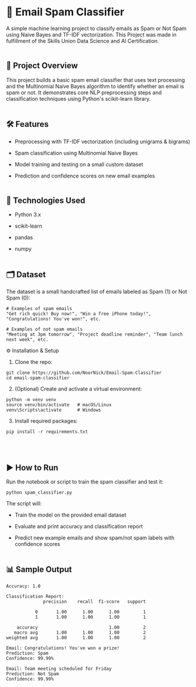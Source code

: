 # 📧 Email Spam Classifier
A simple machine learning project to classify emails as Spam or Not Spam using Naive Bayes and TF-IDF vectorization. This Project was made in fulfillment of the Skills Union Data Science and AI Certification.
<br><br>
## 🚀 Project Overview
This project builds a basic spam email classifier that uses text processing and the Multinomial Naive Bayes algorithm to identify whether an email is spam or not. It demonstrates core NLP preprocessing steps and classification techniques using Python's scikit-learn library.
<br><br>

## 🛠️ Features
- Preprocessing with TF-IDF vectorization (including unigrams & bigrams)

- Spam classification using Multinomial Naive Bayes

- Model training and testing on a small custom dataset

- Prediction and confidence scores on new email examples
<br><br>

## 🧰 Technologies Used
- Python 3.x

- scikit-learn

- pandas

- numpy
<br><br>

## 🗂️ Dataset
The dataset is a small handcrafted list of emails labeled as Spam (1) or Not Spam (0):

```
# Examples of spam emails
"Get rich quick! Buy now!", "Win a free iPhone today!", "Congratulations! You've won!", etc.

# Examples of not spam emails
"Meeting at 3pm tomorrow", "Project deadline reminder", "Team lunch next week", etc.
```

⚙️ Installation & Setup
1. Clone the repo:

```
git clone https://github.com/NoorNick/Email-Spam-Classifier
cd email-spam-classifier
```

2. (Optional) Create and activate a virtual environment:

```
python -m venv venv
source venv/bin/activate   # macOS/Linux
venv\Scripts\activate      # Windows
```

3. Install required packages:

```
pip install -r requirements.txt
```
<br><br>

## ▶️ How to Run
Run the notebook or script to train the spam classifier and test it:

```
python spam_classifier.py
```
The script will:

- Train the model on the provided email dataset

- Evaluate and print accuracy and classification report

- Predict new example emails and show spam/not spam labels with confidence scores
<br><br>

## 📊 Sample Output
```
Accuracy: 1.0

Classification Report:
              precision    recall  f1-score   support

           0       1.00      1.00      1.00         1
           1       1.00      1.00      1.00         1

    accuracy                           1.00         2
   macro avg       1.00      1.00      1.00         2
weighted avg       1.00      1.00      1.00         2

Email: Congratulations! You've won a prize!
Prediction: Spam
Confidence: 99.99%

Email: Team meeting scheduled for Friday
Prediction: Not Spam
Confidence: 99.99%
```
